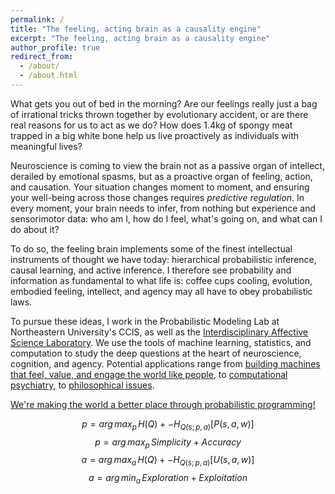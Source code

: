 ```yaml
---
permalink: /
title: "The feeling, acting brain as a causality engine"
excerpt: "The feeling, acting brain as a causality engine"
author_profile: true
redirect_from:
  - /about/
  - /about.html
---
```


What gets you out of bed in the morning?  Are our feelings really just a bag of
irrational tricks thrown together by evolutionary accident, or are there real
reasons for us to act as we do?  How does 1.4kg of spongy meat trapped in a big
white bone help us live proactively as individuals with meaningful lives?

Neuroscience is coming to view the brain not as a passive organ of intellect,
derailed by emotional spasms, but as a proactive organ of feeling, action, and
causation.  Your situation changes moment to moment, and ensuring your
well-being across those changes requires *predictive regulation*.  In every
moment, your brain needs to infer, from nothing but experience and sensorimotor
data: who am I, how do I feel, what's going on, and what can I do about it?

To do so, the feeling brain implements some of the finest intellectual
instruments of thought we have today: hierarchical probabilistic inference,
causal learning, and active inference.  I therefore see probability and
information as fundamental to what life is: coffee cups cooling, evolution,
embodied feeling, intellect, and agency may all have to obey probabilistic laws.

To pursue these ideas, I work in the Probabilistic Modeling Lab at
Northeastern University's CCIS, as well as the [Interdisciplinary Affective Science Laboratory](https://affective-science.org).
We use the tools of machine learning, statistics, and computation to study the
deep questions at the heart of neuroscience, cognition, and agency.  Potential
applications range from [building machines that feel, value, and engage the world like people](https://www.youtube.com/watch?v=WvMnG07n2do), to [computational
psychiatry](http://jnnp.bmj.com/content/early/2015/07/08/jnnp-2015-310737?utm_source=TrendMD&utm_medium=cpc&utm_campaign=JNNP_TrendMD-0), to [philosophical issues](http://journals.sagepub.com/doi/abs/10.1177/1754073916670021).

[We're making the world a better place through probabilistic programming!](https://www.youtube.com/watch?v=J-GVd_HLlps)

$$p = arg\,max_{p}\,H\left(Q\right) + -H_{Q(s; p, a)}\left[P(s, a, w)\right]$$
$$p = arg\,max_{p}\,Simplicity+Accuracy$$
$$a = arg\,max_{a}\,H\left(Q\right) + -H_{Q(s; p, a)}\left[U(s, a, w)\right]$$
$$a = arg\,min_{a}\,Exploration+Exploitation$$
